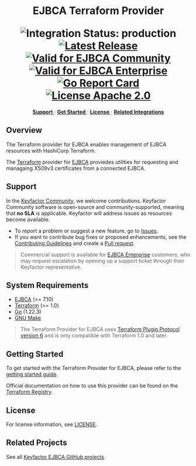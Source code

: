 <h1 align="center" style="border-bottom: none">


EJBCA Terraform Provider

<img src="https://img.shields.io/badge/integration_status-production-3D1973?style=flat-square" alt="Integration Status: production" />
<a href="https://github.com/keyfactor-pub/terraform-provider-ejbca/releases/latest"><img src="https://img.shields.io/github/v/release/keyfactor-pub/terraform-provider-ejbca?style=flat-square" alt="Latest Release"></a>
<a href="https://ejbca.org"><img src="https://img.shields.io/badge/valid_for-ejbca_community-FF9371" alt="Valid for EJBCA Community"></a>
<a href="https://www.keyfactor.com/products/ejbca-enterprise/"><img src="https://img.shields.io/badge/valid_for-ejbca_enterprise-5F61FF" alt="Valid for EJBCA Enterprise"></a>
<a href="https://goreportcard.com/report/github.com/keyfactor-pub/terraform-provider-ejbca"><img src="https://goreportcard.com/badge/github.com/keyfactor-pub/terraform-provider-ejbca" alt="Go Report Card"></a>
<a href="https://img.shields.io/badge/License-Apache%202.0-blue.svg"><img src="https://img.shields.io/badge/License-Apache%202.0-blue.svg" alt="License Apache 2.0"></a>



</h1>

<p align="center">
  <!-- TOC -->
  <a href="#support">
    <b>Support</b>
  </a>
  ·
  
  <a href="#get-started">
    <b>Get Started</b>
  </a>
  ·
  
  <a href="#license">
    <b>License</b>
  </a>
  ·
  <a href="https://github.com/orgs/Keyfactor/repositories?q=ejbca">
    <b>Related Integrations</b>
  </a>
</p>

## Overview
The Terraform provider for EJBCA enables management of EJBCA resources with HashiCorp Terraform.

The [Terraform](https://www.terraform.io/) provider for [EJBCA](https://ejbca.org) proviedes utilities for requesting and managaing X509v3 certificates from a connected EJBCA.



## Support

In the [Keyfactor Community](https://www.keyfactor.com/community/), we welcome contributions. Keyfactor Community software is open-source and community-supported, meaning that **no SLA** is applicable. Keyfactor will address issues as resources become available.

* To report a problem or suggest a new feature, go to [Issues](../../issues).
* If you want to contribute bug fixes or proposed enhancements, see the [Contributing Guidelines](CONTRIBUTING.md) and create a [Pull request](../../pulls).

> Commercial support is available for [EJBCA Enterprise](https://www.keyfactor.com/products/ejbca-enterprise/) customers, who may request escalation by opening up a support ticket through their Keyfactor representative.

## System Requirements

* [EJBCA](https://ejbca.org) (>= 7.10)
* [Terraform](https://www.terraform.io/downloads) (>= 1.0)
* [Go](https://go.dev/doc/install) (1.22.3)
* [GNU Make](https://www.gnu.org/software/make/)

> The Terraform Provider for EJBCA uses [Terraform Plugin Protocol version 6](https://developer.hashicorp.com/terraform/plugin/terraform-plugin-protocol) and is only compatible with Terraform 1.0 and later.



## Getting Started

To get started with the Terraform Provider for EJBCA, please refer to the [getting started guide](getting-started.md).

Official documentation on how to use this provider can be found on the 
[Terraform Registry](https://registry.terraform.io/providers/keyfactor-pub/ejbca/latest/docs).



## License
For license information, see [LICENSE](LICENSE). 

## Related Projects
See all [Keyfactor EJBCA GitHub projects](https://github.com/orgs/Keyfactor/repositories?q=ejbca). 